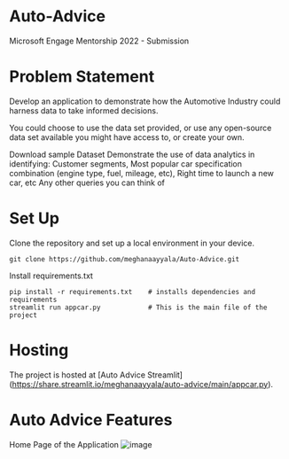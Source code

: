 # Auto-Advice
Microsoft Engage Mentorship 2022 - Submission 


# Problem Statement
Develop an application to demonstrate how the Automotive Industry could harness data to take informed decisions.

You could choose to use the data set provided, or use any open-source data set available you might have access to, or create your own.

Download sample Dataset
Demonstrate the use of data analytics in identifying:
Customer segments, Most popular car specification combination (engine type, fuel, mileage, etc), Right time to launch a new car, etc
Any other queries you can think of


# Set Up

Clone the repository and set up a local environment in your device. 

```
git clone https://github.com/meghanaayyala/Auto-Advice.git

```

Install requirements.txt

```
pip install -r requirements.txt    # installs dependencies and requirements
streamlit run appcar.py            # This is the main file of the project
```

# Hosting
The project is hosted at [Auto Advice Streamlit] (https://share.streamlit.io/meghanaayyala/auto-advice/main/appcar.py). 

# Auto Advice Features
Home Page of the Application
![image](https://user-images.githubusercontent.com/76214336/170860664-ac0b2688-b851-4016-886e-6c129f722d40.png)



